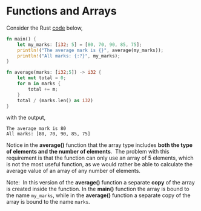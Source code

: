# Functions and Arrays

Consider the Rust [code](https://play.rust-lang.org/?version=stable&mode=debug&edition=2021&gist=67c6758a3cfc6e547a877cb07241c1b9)  below,

```rust
fn main() {
	let my_marks: [i32; 5] = [80, 70, 90, 85, 75];
	println!("The average mark is {}", average(my_marks));
	println!("All marks: {:?}", my_marks);
}

fn average(marks: [i32;5]) -> i32 {
	let mut total = 0;
	for m in marks {
		total += m;
	}
	total / (marks.len() as i32)
}
```

with the output,

```
The average mark is 80
All marks: [80, 70, 90, 85, 75]
```

Notice in the **average()** function that the array type includes **both the type of elements and the number of elements**.  The problem with this requirement is that the function can only use an array of 5 elements, which is not the most useful function, as we would rather be able to calculate the average value of an array of any number of elements.

Note:  In this version of the **average()** function a separate **copy** of the array is created inside the function. In the **main()** function the array is bound to the name `my_marks`, while in the **average()** function a separate copy of the array is bound to the name `marks`.